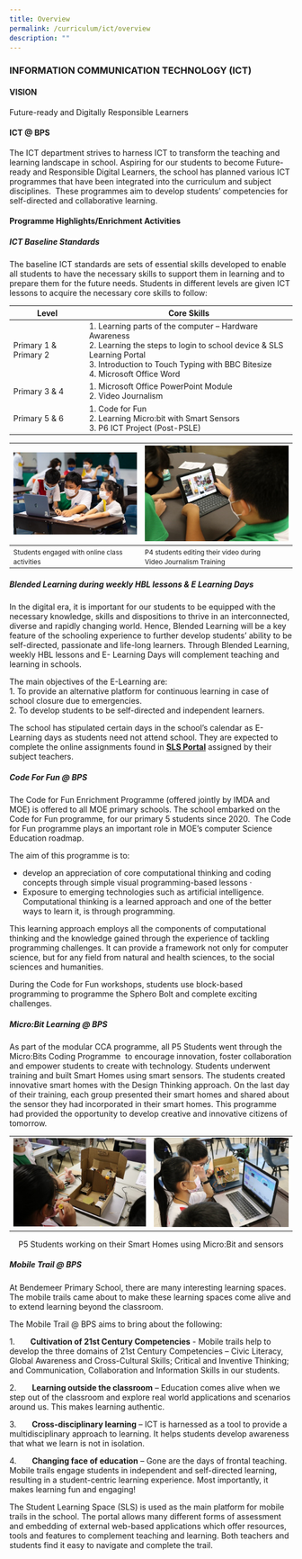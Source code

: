 ```yaml
---
title: Overview
permalink: /curriculum/ict/overview
description: ""
---
```

### INFORMATION COMMUNICATION TECHNOLOGY (ICT)

#### VISION

Future-ready and Digitally Responsible Learners

  
#### ICT @ BPS

The ICT department strives to harness ICT to transform the teaching and learning landscape in school. Aspiring for our students to become Future-ready and Responsible Digital Learners, the school has planned various ICT programmes that have been integrated into the curriculum and subject disciplines.  These programmes aim to develop students’ competencies for self-directed and collaborative learning.

#### Programme Highlights/Enrichment Activities

##### ICT Baseline Standards
The baseline ICT standards are sets of essential skills developed to enable all students to have the necessary skills to support them in learning and to prepare them for the future needs. Students in different levels are given ICT lessons to acquire the necessary core skills to follow:

| Level 	| Core Skills 	|
|---	|---	|
| Primary 1 & Primary 2 	|   1. Learning parts of the computer – Hardware Awareness<br>  2. Learning the steps to login to school device & SLS Learning Portal<br>  3. Introduction to Touch Typing with BBC Bitesize<br>  4. Microsoft Office Word 	|
| Primary 3 & 4 	|   1. Microsoft Office PowerPoint Module<br>  2. Video Journalism 	|
| Primary 5 & 6 	|   1. Code for Fun<br>  2. Learning Micro:bit with Smart Sensors<br>  3. P6 ICT Project (Post-PSLE) 	|

  

| ![](/images/1%20(4).jpg) | ![](/images/2%20(6).jpg) |
| --- | --- |
| <small align="center">Students engaged with online class activities </small>| <small align="center">P4 students editing their video during Video Journalism Training </small>|

##### Blended Learning during weekly HBL lessons & E Learning Days

In the digital era, it is important for our students to be equipped with the necessary knowledge, skills and dispositions to thrive in an interconnected, diverse and rapidly changing world. Hence, Blended Learning will be a key feature of the schooling experience to further develop students’ ability to be self-directed, passionate and life-long learners. Through Blended Learning, weekly HBL lessons and E- Learning Days will complement teaching and learning in schools.

The main objectives of the E-Learning are: <br>
1. To provide an alternative platform for continuous learning in case of school closure due to emergencies.<br>
2. To develop students to be self-directed and independent learners.

The school has stipulated certain days in the school’s calendar as E-Learning days as students need not attend school. They are expected to complete the online assignments found in [**SLS Portal**](/our-people/for-parents/ict-matters/student-learning-space) assigned by their subject teachers. 

  

##### Code For Fun @ BPS

The Code for Fun Enrichment Programme (offered jointly by IMDA and MOE) is offered to all MOE primary schools. The school embarked on the Code for Fun programme, for our primary 5 students since 2020.  The Code for Fun programme plays an important role in MOE’s computer Science Education roadmap.

The aim of this programme is to: 
*   develop an appreciation of core computational thinking and coding concepts through simple visual programming-based lessons ·       
*   Exposure to emerging technologies such as artificial intelligence. Computational thinking is a learned approach and one of the better ways to learn it, is through programming. 

This learning approach employs all the components of computational thinking and the knowledge gained through the experience of tackling programming challenges. It can provide a framework not only for computer science, but for any field from natural and health sciences, to the social sciences and humanities.

During the Code for Fun workshops, students use block-based programming to programme the Sphero Bolt and complete exciting challenges.

##### Micro:Bit Learning @ BPS

As part of the modular CCA programme, all P5 Students went through the Micro:Bits Coding Programme  to encourage innovation, foster collaboration and empower students to create with technology. Students underwent training and built Smart Homes using smart sensors. The students created innovative smart homes with the Design Thinking approach. On the last day of their training, each group presented their smart homes and shared about the sensor they had incorporated in their smart homes. This programme had provided the opportunity to develop creative and innovative citizens of tomorrow. 

| | |
| --- | --- |
|![](/images/3%20(3).jpg)|![](/images/4%20(3).jpg)|


<p align="center">P5 Students working on their Smart Homes using Micro:Bit and sensors  </p>

##### Mobile Trail @ BPS

At Bendemeer Primary School, there are many interesting learning spaces. The mobile trails came about to make these learning spaces come alive and to extend learning beyond the classroom.

  
The Mobile Trail @ BPS aims to bring about the following:

1.       **Cultivation of 21st Century Competencies** \- Mobile trails help to develop the three domains of 21st Century Competencies – Civic Literacy, Global Awareness and Cross-Cultural Skills; Critical and Inventive Thinking; and Communication, Collaboration and Information Skills in our students.

2.       **Learning outside the classroom** – Education comes alive when we step out of the classroom and explore real world applications and scenarios around us. This makes learning authentic.

3.       **Cross-disciplinary learning** – ICT is harnessed as a tool to provide a multidisciplinary approach to learning. It helps students develop awareness that what we learn is not in isolation.

4.       **Changing face of education** – Gone are the days of frontal teaching. Mobile trails engage students in independent and self-directed learning, resulting in a student-centric learning experience. Most importantly, it makes learning fun and engaging!

The Student Learning Space (SLS) is used as the main platform for mobile trails in the school. The portal allows many different forms of assessment and embedding of external web-based applications which offer resources, tools and features to complement teaching and learning. Both teachers and students find it easy to navigate and complete the trail.